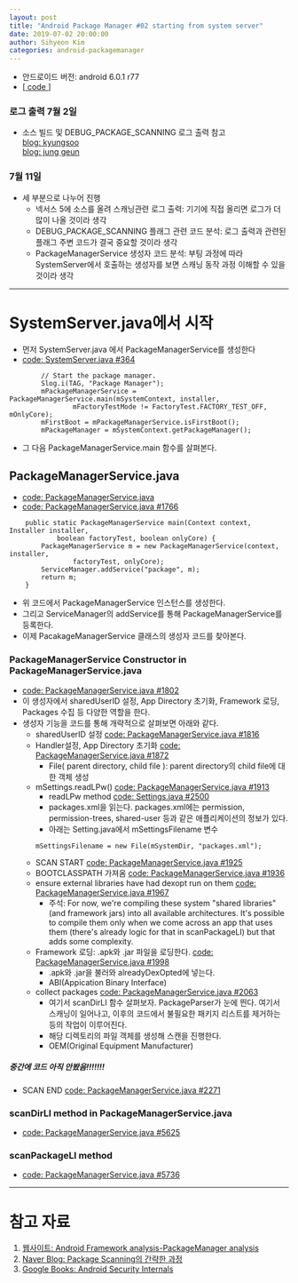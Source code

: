 ```yaml
---
layout: post
title: "Android Package Manager #02 starting from system server"
date: 2019-07-02 20:00:00
author: Sihyeon Kim
categories: android-packagemanager
---
```


- 안드로이드 버전: android 6.0.1 r77  
- [[ code ](https://android.googlesource.com/platform/frameworks/base/+/refs/tags/android-6.0.1_r77)]   

### 로그 출력 7월 2일  
- 소스 빌드 및 DEBUG_PACKAGE_SCANNING 로그 출력 참고  
[blog: kyungsoo](https://rudtn082.github.io/android/PackageManager2-post)  
[blog: jung geun](https://im8768.github.io/15th-post/)  

### 7월 11일  
- 세 부분으로 나누어 진행  
  - 넥서스 5에 소스를 올려 스캐닝관련 로그 출력: 기기에 직접 올리면 로그가 더 많이 나올 것이라 생각    
  - DEBUG_PACKAGE_SCANNING 플래그 관련 코드 분석: 로그 출력과 관련된 플래그 주변 코드가 결국 중요할 것이라 생각    
  - PackageManagerService 생성자 코드 분석: 부팅 과정에 따라 SystemServer에서 호출하는 생성자를 보면 스캐닝 동작 과정 이해할 수 있을 것이라 생각  

---

# SystemServer.java에서 시작  
- 먼저 SystemServer.java 에서 PackageManagerService를 생성한다  
- [ code: SystemServer.java #364 ](https://android.googlesource.com/platform/frameworks/base/+/refs/tags/android-6.0.1_r77/services/java/com/android/server/SystemServer.java#364)  
```
        // Start the package manager.
        Slog.i(TAG, "Package Manager");
        mPackageManagerService = PackageManagerService.main(mSystemContext, installer,
                mFactoryTestMode != FactoryTest.FACTORY_TEST_OFF, mOnlyCore);
        mFirstBoot = mPackageManagerService.isFirstBoot();
        mPackageManager = mSystemContext.getPackageManager();
```  
- 그 다음 PackageManagerService.main 함수를 살펴본다.  

## PackageManagerService.java  
- [ code: PackageManagerService.java ](https://android.googlesource.com/platform/frameworks/base/+/refs/tags/android-6.0.1_r77/services/core/java/com/android/server/pm/PackageManagerService.java)  
- [ code: PackageManagerService.java #1766 ](https://android.googlesource.com/platform/frameworks/base/+/refs/tags/android-6.0.1_r77/services/core/java/com/android/server/pm/PackageManagerService.java#1766)  
```
    public static PackageManagerService main(Context context, Installer installer,
            boolean factoryTest, boolean onlyCore) {
        PackageManagerService m = new PackageManagerService(context, installer,
                factoryTest, onlyCore);
        ServiceManager.addService("package", m);
        return m;
    }
```   
- 위 코드에서 PackageManagerService 인스턴스를 생성한다.  
- 그리고 ServiceManager의 addService를 통해 PackageManagerService를 등록한다.   
- 이제 PacakageManagerService 클래스의 생성자 코드를 찾아본다.  

### PackageManagerService Constructor in PackageManagerService.java  
- [ code: PackageManagerService.java #1802 ](https://android.googlesource.com/platform/frameworks/base/+/refs/tags/android-6.0.1_r77/services/core/java/com/android/server/pm/PackageManagerService.java#1802)  
- 이 생성자에서 sharedUserID 설정, App Directory 초기화, Framework 로딩, Packages 수집 등 다양한 역할을 한다.  
- 생성자 기능을 코드를 통해 개략적으로 살펴보면 아래와 같다.  
  - sharedUserID 설정 [ code: PackageManagerService.java #1816 ](https://android.googlesource.com/platform/frameworks/base/+/refs/tags/android-6.0.1_r77/services/core/java/com/android/server/pm/PackageManagerService.java#1816)  
  - Handler설정, App Directory 초기화 [ code: PackageManagerService.java #1872 ](https://android.googlesource.com/platform/frameworks/base/+/refs/tags/android-6.0.1_r77/services/core/java/com/android/server/pm/PackageManagerService.java#1872)    
    - File( parent directory, child file ): parent directory의 child file에 대한 객체 생성  
  - mSettings.readLPw() [ code: PackageManagerService.java #1913 ](https://android.googlesource.com/platform/frameworks/base/+/refs/tags/android-6.0.1_r77/services/core/java/com/android/server/pm/PackageManagerService.java#1913)  
    - readLPw method [ code: Settings.java #2500 ](https://android.googlesource.com/platform/frameworks/base/+/refs/tags/android-6.0.1_r77/services/core/java/com/android/server/pm/Settings.java#2500)  
    - packages.xml을 읽는다. packages.xml에는 permission, permission-trees, shared-user 등과 같은 애플리케이션의 정보가 있다.  
    - 아래는 Setting.java에서 mSettingsFilename 변수  
    ```
    mSettingsFilename = new File(mSystemDir, "packages.xml");
    ```
  - SCAN START [ code: PackageManagerService.java #1925 ](https://android.googlesource.com/platform/frameworks/base/+/refs/tags/android-6.0.1_r77/services/core/java/com/android/server/pm/PackageManagerService.java#1925)  
  - BOOTCLASSPATH 가져옴 [ code: PackageManagerService.java #1936 ](https://android.googlesource.com/platform/frameworks/base/+/refs/tags/android-6.0.1_r77/services/core/java/com/android/server/pm/PackageManagerService.java#1936)  
  - ensure external libraries have had dexopt run on them [ code: PackageManagerService.java #1967 ](https://android.googlesource.com/platform/frameworks/base/+/refs/tags/android-6.0.1_r77/services/core/java/com/android/server/pm/PackageManagerService.java#1967)  
    - 주석: For now, we're compiling these system "shared libraries" (and framework jars) into all available architectures. It's possible to compile them only when we come across an app that uses them (there's already logic for that in scanPackageLI) but that adds some complexity.  
  - Framework 로딩: .apk와 .jar 파일을 로딩한다. [ code: PackageManagerService.java #1998 ](https://android.googlesource.com/platform/frameworks/base/+/refs/tags/android-6.0.1_r77/services/core/java/com/android/server/pm/PackageManagerService.java#1998)  
    - .apk와 .jar을 불러와 alreadyDexOpted에 넣는다.  
    - ABI(Appication Binary Interface) 
  - collect packages [ code: PackageManagerService.java #2063 ](https://android.googlesource.com/platform/frameworks/base/+/refs/tags/android-6.0.1_r77/services/core/java/com/android/server/pm/PackageManagerService.java#2063)  
    - 여기서 scanDirLI 함수 살펴보자. PackageParser가 눈에 띈다. 여기서 스캐닝이 일어나고, 이후의 코드에서 불필요한 패키지 리스트를 제거하는 등의 작업이 이루어진다.  
    - 해당 디렉토리의 파일 객체를 생성해 스캔을 진행한다.  
    - OEM(Original Equipment Manufacturer)  
##### *중간에 코드 아직 안봤음!!!!!!!*
  - SCAN END [ code: PackageManagerService.java #2271 ](https://android.googlesource.com/platform/frameworks/base/+/refs/tags/android-6.0.1_r77/services/core/java/com/android/server/pm/PackageManagerService.java#2271)

### scanDirLI method in PackageManagerService.java  
-  [ code: PackageManagerService.java #5625 ](https://android.googlesource.com/platform/frameworks/base/+/refs/tags/android-6.0.1_r77/services/core/java/com/android/server/pm/PackageManagerService.java#5625)   

### scanPackageLI method   
- [ code: PackageManagerService.java #5736 ](https://android.googlesource.com/platform/frameworks/base/+/refs/tags/android-6.0.1_r77/services/core/java/com/android/server/pm/PackageManagerService.java#5736)  
---

# 참고 자료  
1. [웹사이트: Android Framework analysis-PackageManager analysis](https://www.programering.com/a/MzN5QzNwATk.html)  
2. [Naver Blog: Package Scanning의 간략한 과정](http://blog.naver.com/PostView.nhn?blogId=hyup8509&logNo=130150211745)  
3. [Google Books: Android Security Internals](https://books.google.co.kr/books?id=-QcvDwAAQBAJ&pg=PA64&dq=packagemanagerservice&hl=ko&sa=X&ved=0ahUKEwidvsHFppbjAhVtEqYKHc_oCiwQ6AEIKDAA#v=onepage&q=packagemanagerservice&f=false)  

